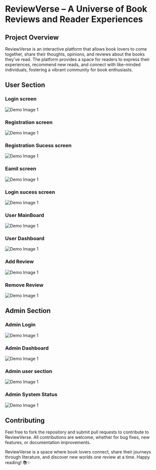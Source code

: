 # ReviewVerse – A Universe of Book Reviews and Reader Experiences

## Project Overview
ReviewVerse is an interactive platform that allows book lovers to come together, share their thoughts, opinions, and reviews about the books they’ve read. The platform provides a space for readers to express their experiences, recommend new reads, and connect with like-minded individuals, fostering a vibrant community for book enthusiasts.

##

## User  Section 

### Login screen
![Demo Image 1](demoimages/login_1.png)

### Registration screen
![Demo Image 1](demoimages/registration_2.png)

### Registration Sucess screen
![Demo Image 1](demoimages/registration_3.png)

### Eamil screen
![Demo Image 1](demoimages/registrationemail_2_1.png)

### Login sucess screen
![Demo Image 1](demoimages/login_4.png)

### User MainBoard
![Demo Image 1](demoimages/mainpage_5.png)

### User Dashboard
![Demo Image 1](demoimages/userdashboard_6.png)

### Add Review
![Demo Image 1](demoimages/addreview_7.png)

### Remove Review
![Demo Image 1](demoimages/deletereview_8.png)

##

## Admin  Section 

### Admin Login
![Demo Image 1](demoimages/adminlogin_9.png)

### Admin Dashboard
![Demo Image 1](demoimages/admindash_10.png)

### Admin user section
![Demo Image 1](demoimages/admin_user11.png)

### Admin System Status
![Demo Image 1](demoimages/adminhealth12.png)

##




## Contributing
Feel free to fork the repository and submit pull requests to contribute to ReviewVerse. All contributions are welcome, whether for bug fixes, new features, or documentation improvements.



ReviewVerse is a space where book lovers connect, share their journeys through literature, and discover new worlds one review at a time. Happy reading! 📚✨
